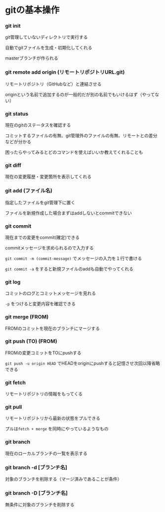 # gitの基本操作

### git init

git管理していないディレクトリで実行する

自動でgitファイルを生成・初期化してくれる

masterブランチが作られる

### git remote add origin (リモートリポジトリURL.git)

リモートリポジトリ（GitHubなど）と連結させる

originという名前で追加するのが一般的だが別の名前でもいけるはず（やってない）

### git status

現在のgitのステータスを確認する

コミットするファイルの有無、git管理外のファイルの有無、リモートとの差分などが分かる

困ったらやってみるとどのコマンドを使えばいいか教えてくれることも

### git diff

現在の変更履歴・変更箇所を表示してくれる

### git add (ファイル名)

指定したファイルをgit管理下に置く

ファイルを新規作成した場合まずはaddしないとcommitできない

### git commit

現在までの変更をcommit(確定)できる

commitメッセージを求められるので入力する

`git commit -m (commit-message)` でメッセージの入力を１行で書ける

`git commit -a` をすると新規ファイルのaddも自動でやってくれる

### git log

コミットのログとコミットメッセージを見れる

`-p` をつけると変更内容を確認できる

### git merge (FROM)

FROMのコミットを現在のブランチにマージする

### git push (TO) (FROM)

FROMの変更コミットをTOにpushする

`git push -u origin HEAD` でHEADをoriginにpushすると記憶させ次回以降省略できる

### git fetch

リモートリポジトリの情報をもってくる

### git pull

リモートリポジトリから最新の状態をプルできる

プルは`fetch + merge` を同時にやっているようなもの

### git branch

現在のローカルブランチの一覧を表示する

### git branch -d [ブランチ名]

対象のブランチを削除する（マージ済みであることが条件）

### git branch -D [ブランチ名]

無条件に対象のブランチを削除する

